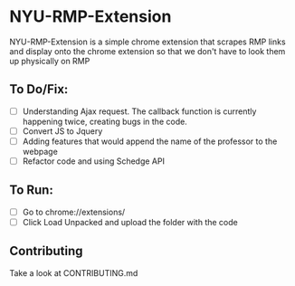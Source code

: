 # NYU-RMP-Extension
NYU-RMP-Extension is a simple chrome extension that scrapes RMP links and display onto the chrome extension so that we don't have to look them up physically on RMP

## To Do/Fix:
- [ ] Understanding Ajax request. The callback function is currently happening twice, creating bugs in the code.
- [ ] Convert JS to Jquery
- [ ] Adding features that would append the name of the professor to the webpage
- [ ] Refactor code and using Schedge API

## To Run:
- [ ] Go to chrome://extensions/
- [ ] Click Load Unpacked and upload the folder with the code

## Contributing
Take a look at CONTRIBUTING.md

